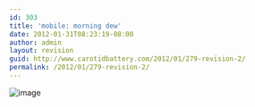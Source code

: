 ```yaml
---
id: 303
title: 'mobile: morning dew'
date: 2012-01-31T08:23:19-08:00
author: admin
layout: revision
guid: http://www.carotidbattery.com/2012/01/279-revision-2/
permalink: /2012/01/279-revision-2/
---
```

<img title="" class="alignnone" alt="image" src="https://i0.wp.com/www.carotidbattery.com/wp-content/uploads/2012/01/wpid-IMG_20120131_082024.jpg?w=640" data-recalc-dims="1" />